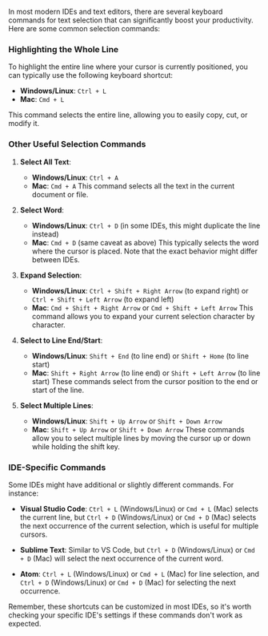 In most modern IDEs and text editors, there are several keyboard commands for text selection that can significantly boost your productivity. Here are some common selection commands:

### Highlighting the Whole Line

To highlight the entire line where your cursor is currently positioned, you can typically use the following keyboard shortcut:

- **Windows/Linux**: `Ctrl + L`
- **Mac**: `Cmd + L`

This command selects the entire line, allowing you to easily copy, cut, or modify it.

### Other Useful Selection Commands

1. **Select All Text**:
   - **Windows/Linux**: `Ctrl + A`
   - **Mac**: `Cmd + A`
   This command selects all the text in the current document or file.

2. **Select Word**:
   - **Windows/Linux**: `Ctrl + D` (in some IDEs, this might duplicate the line instead)
   - **Mac**: `Cmd + D` (same caveat as above)
   This typically selects the word where the cursor is placed. Note that the exact behavior might differ between IDEs.

3. **Expand Selection**:
   - **Windows/Linux**: `Ctrl + Shift + Right Arrow` (to expand right) or `Ctrl + Shift + Left Arrow` (to expand left)
   - **Mac**: `Cmd + Shift + Right Arrow` or `Cmd + Shift + Left Arrow`
   This command allows you to expand your current selection character by character.

4. **Select to Line End/Start**:
   - **Windows/Linux**: `Shift + End` (to line end) or `Shift + Home` (to line start)
   - **Mac**: `Shift + Right Arrow` (to line end) or `Shift + Left Arrow` (to line start)
   These commands select from the cursor position to the end or start of the line.

5. **Select Multiple Lines**:
   - **Windows/Linux**: `Shift + Up Arrow` or `Shift + Down Arrow`
   - **Mac**: `Shift + Up Arrow` or `Shift + Down Arrow`
   These commands allow you to select multiple lines by moving the cursor up or down while holding the shift key.

### IDE-Specific Commands

Some IDEs might have additional or slightly different commands. For instance:

- **Visual Studio Code**: `Ctrl + L` (Windows/Linux) or `Cmd + L` (Mac) selects the current line, but `Ctrl + D` (Windows/Linux) or `Cmd + D` (Mac) selects the next occurrence of the current selection, which is useful for multiple cursors.

- **Sublime Text**: Similar to VS Code, but `Ctrl + D` (Windows/Linux) or `Cmd + D` (Mac) will select the next occurrence of the current word.

- **Atom**: `Ctrl + L` (Windows/Linux) or `Cmd + L` (Mac) for line selection, and `Ctrl + D` (Windows/Linux) or `Cmd + D` (Mac) for selecting the next occurrence.

Remember, these shortcuts can be customized in most IDEs, so it's worth checking your specific IDE's settings if these commands don't work as expected.

